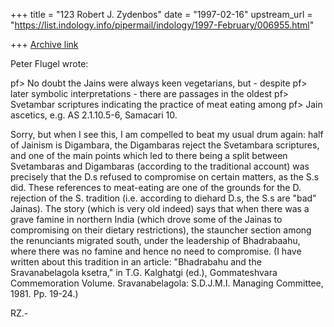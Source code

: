 +++
title = "123 Robert J. Zydenbos"
date = "1997-02-16"
upstream_url = "https://list.indology.info/pipermail/indology/1997-February/006955.html"

+++
[Archive link](https://list.indology.info/pipermail/indology/1997-February/006955.html)

Peter Flugel wrote:

pf> No doubt the Jains were always keen vegetarians, but - despite
pf> later symbolic interpretations - there are passages in the oldest
pf> Svetambar scriptures indicating the practice of meat eating among
pf> Jain ascetics, e.g. AS 2.1.10.5-6, Samacari 10.

Sorry, but when I see this, I am compelled to beat my usual drum again:
half of Jainism is Digambara, the Digambaras reject the Svetambara
scriptures, and one of the main points which led to there being a split
between Svetambaras and Digambaras (according to the traditional
account) was precisely that the D.s refused to compromise on certain
matters, as the S.s did. These references to meat-eating are one of the
grounds for the D. rejection of the S. tradition (i.e. according to
diehard D.s, the S.s are "bad" Jainas). The story (which is very old
indeed) says that when there was a grave famine in northern India (which
drove some of the Jainas to compromising on their dietary restrictions),
the stauncher section among the renunciants migrated south, under the
leadership of Bhadrabaahu, where there was no famine and hence no need
to compromise. (I have written about this tradition in an article:
"Bhadrabahu and the Sravanabelagola ksetra," in T.G. Kalghatgi (ed.),
Gommateshvara Commemoration Volume.  Sravanabelagola: S.D.J.M.I.
Managing Committee, 1981. Pp. 19-24.)

RZ.-




